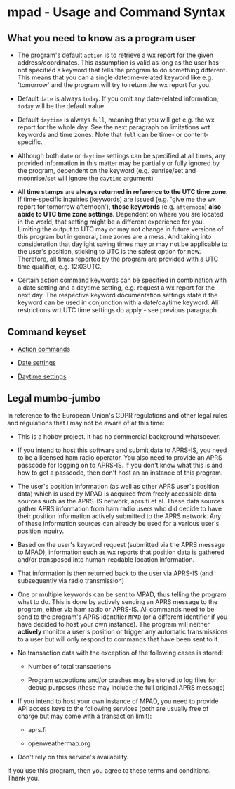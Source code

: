 # mpad - Usage and Command Syntax

## What you need to know as a program user

- The program's default ```action``` is to retrieve a wx report for the given address/coordinates. This assumption is valid as long as the user has not specified a keyword that tells the program to do something different. This means that you can a single datetime-related keyword like e.g. 'tomorrow' and the program will try to return the wx report for you.

- Default ```date``` is always ```today```. If you omit any date-related information, ```today``` will be the default value.

- Default ```daytime``` is always ```full```, meaning that you will get e.g. the wx report for the whole day. See the next paragraph on limitations wrt keywords and time zones. Note that ```full``` can be time- or content-specific.

- Although both ```date``` or ```daytime``` settings can be specified at all times, any provided information in this matter may be partially or fully ignored by the program, dependent on the keyword (e.g. sunrise/set and moonrise/set will ignore the ```daytime``` argument)

- All __time stamps__ are __always returned in reference to the UTC time zone__. If time-specific inquiries (keywords) are issued (e.g. 'give me the wx report for tomorrow afternoon'), __those keywords__ (e.g. ```afternoon```) __also abide to UTC time zone settings__. Dependent on where you are located in the world, that setting might be a different experience for you. Limiting the output to UTC may or may not change in future versions of this program but in general, time zones are a mess. And taking into consideration that daylight saving times may or may not be applicable to the user's position, sticking to UTC is the safest option for now. Therefore, all times reported by the program are provided with a UTC time qualifier, e.g. 12:03UTC.

- Certain action command keywords can be specified in combination with a date setting and a daytime setting, e.g. request a wx report for the next day. The respective keyword documentation settings state if the keyword can be used in conjunction with a date/daytime keyword. All restrictions wrt UTC time settings do apply - see previous paragraph.

## Command keyset

- [Action commands](COMMANDS/ACTION_KEYWORDS.md)

- [Date settings](COMMANDS/DATE_KEYWORDS.md)

- [Daytime settings](COMMANDS/DAYTIME_KEYWORDS.md)

## Legal mumbo-jumbo

In reference to the European Union's GDPR regulations and other legal rules and regulations that I may not be aware of at this time:

- This is a hobby project. It has no commercial background whatsoever.

- If you intend to host this software and submit data to APRS-IS, you need to be a licensed ham radio operator. You also need to provide an APRS passcode for logging on to APRS-IS. If you don't know what this is and how to get a passcode, then don't host an an instance of this program.

- The user's position information (as well as other APRS user's position data) which is used by MPAD is acquired from freely accessible data sources such as the APRS-IS network, aprs.fi et al. These data sources gather APRS information from ham radio users who did decide to have their position information actively submitted to the APRS network. Any of these information sources can already be used for a various user's position inquiry.

- Based on the user's keyword request (submitted via the APRS message to MPAD), information such as wx reports that position data is gathered and/or transposed into human-readable location information.

- That information is then returned back to the user via APRS-IS (and subsequently via radio transmission)

- One or multiple keywords can be sent to MPAD, thus telling the program what to do. This is done by actively sending an APRS message to the program, either via ham radio or APRS-IS. All commands need to be send to the program's APRS identifier ```MPAD``` (or a different identifier if you have decided to host your own instance). The program will neither __actively__ monitor a user's position or trigger any automatic transmissions to a user but will only respond to commands that have been sent to it.

- No transaction data with the exception of the following cases is stored:

  - Number of total transactions

  - Program exceptions and/or crashes may be stored to log files for debug purposes (these may include the full original APRS message)

- If you intend to host your own instance of MPAD, you need to provide API access keys to the following services (both are usually free of charge but may come with a transaction limit):

  - aprs.fi

  - openweathermap.org

- Don't rely on this service's availability. 

If you use this program, then you agree to these terms and conditions. Thank you.
